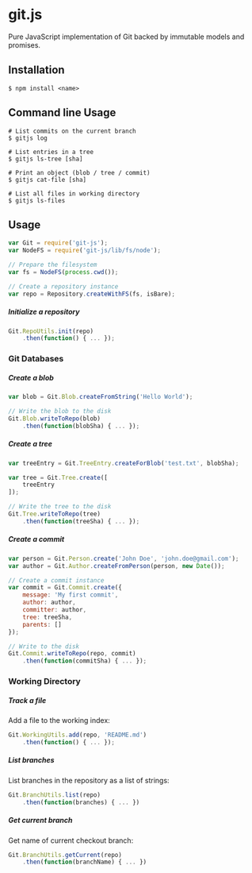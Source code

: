 # git.js

Pure JavaScript implementation of Git backed by immutable models and promises.

## Installation

```
$ npm install <name>
```

## Command line Usage

```
# List commits on the current branch
$ gitjs log

# List entries in a tree
$ gitjs ls-tree [sha]

# Print an object (blob / tree / commit)
$ gitjs cat-file [sha]

# List all files in working directory
$ gitjs ls-files
```

## Usage

```js
var Git = require('git-js');
var NodeFS = require('git-js/lib/fs/node');

// Prepare the filesystem
var fs = NodeFS(process.cwd());

// Create a repository instance
var repo = Repository.createWithFS(fs, isBare);
```

##### Initialize a repository

```js
Git.RepoUtils.init(repo)
    .then(function() { ... });
```

### Git Databases

##### Create a blob

```js
var blob = Git.Blob.createFromString('Hello World');

// Write the blob to the disk
Git.Blob.writeToRepo(blob)
    .then(function(blobSha) { ... });
```

##### Create a tree

```js
var treeEntry = Git.TreeEntry.createForBlob('test.txt', blobSha);

var tree = Git.Tree.create([
    treeEntry
]);

// Write the tree to the disk
Git.Tree.writeToRepo(tree)
    .then(function(treeSha) { ... });
```

##### Create a commit

```js
var person = Git.Person.create('John Doe', 'john.doe@gmail.com');
var author = Git.Author.createFromPerson(person, new Date());

// Create a commit instance
var commit = Git.Commit.create({
    message: 'My first commit',
    author: author,
    committer: author,
    tree: treeSha,
    parents: []
});

// Write to the disk
Git.Commit.writeToRepo(repo, commit)
    .then(function(commitSha) { ... });
```

### Working Directory



##### Track a file

Add a file to the working index:

```js
Git.WorkingUtils.add(repo, 'README.md')
    .then(function() { ... });
```

##### List branches

List branches in the repository as a list of strings:

```js
Git.BranchUtils.list(repo)
    .then(function(branches) { ... })
```

##### Get current branch

Get name of current checkout branch:

```js
Git.BranchUtils.getCurrent(repo)
    .then(function(branchName) { ... })
```

